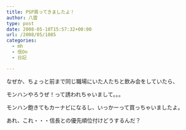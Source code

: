 ```yaml
---
title: PSP買ってきましたよ！
author: 八雲
type: post
date: 2008-05-18T15:57:32+00:00
url: /2008/05/1085
categories:
  - mh
  - 信On
  - 日記

---
```

なぜか、ちょっと前まで同じ職場にいた人たちと飲み会をしていたら、
  
モンハンやろうぜ！って誘われちゃいまして。。。

モンハン飽きてもカーナビになるし、いっかーって買っちゃいましたよ。

あれ、これ・・・信長との優先順位付けどうするんだ？